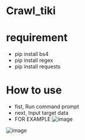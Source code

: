 # Crawl_tiki
# requirement
- pip install bs4
- pip install regex
- pip install requests
# How to use
- fist, Run command prompt 
- next, Input target data 
- FOR EXAMPLE
![image](https://user-images.githubusercontent.com/78993661/126879622-6cda60b2-9471-44e5-9514-239c9cc642c5.png)


![image](https://user-images.githubusercontent.com/78993661/126770900-b7c4eb59-aa88-4a6f-9cee-2b48e99d8bc9.png)
